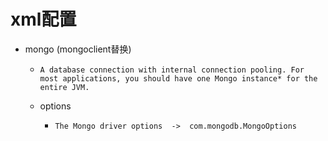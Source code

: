 # xml配置

- mongo (mongoclient替换)

  - ```properties
    A database connection with internal connection pooling. For most applications, you should have one Mongo instance* for the entire JVM.
    ```

  - options

    - ```
      The Mongo driver options  ->  com.mongodb.MongoOptions
      ```

      


